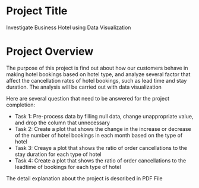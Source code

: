 # Project Title
Investigate Business Hotel using Data Visualization

# Project Overview

The purpose of this project is find out about how our customers behave in making hotel bookings based on hotel type, and analyze several factor that affect the cancellation rates of hotel bookings, such as lead time and stay duration. The analysis will be carried out with data visualization <br>

Here are several question that need to be answered for the project completion: <br>
- Task 1: Pre-process data by filling null data, change unappropriate value, and drop the column that unnecessary <br>
- Task 2: Create a plot that shows the change in the increase or decrease of the number of hotel bookings in each month based on the type of hotel <br>
- Task 3: Creaye a plot that shows the ratio of order cancellations to the stay duration for each type of hotel <br>
- Task 4: Create a plot that shows the ratio of order cancellations to the leadtime of bookings for each type of hotel <br>

The detail explanation about the project is described in PDF File
